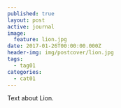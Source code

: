 ```yaml
---
published: true
layout: post
active: journal
image:
  feature: lion.jpg
date: 2017-01-26T00:00:00.000Z
header-img: img/postcover/lion.jpg
tags:
  - tag01
categories:
  - cat01
---
```

Text about Lion.
